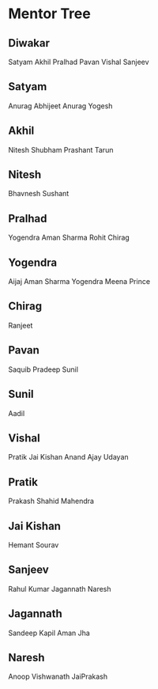 # Mentor Tree
## Diwakar
Satyam
Akhil
Pralhad
Pavan
Vishal
Sanjeev

## Satyam
Anurag
Abhijeet
Anurag
Yogesh

## Akhil
Nitesh
Shubham
Prashant
Tarun
## Nitesh
Bhavnesh
Sushant
## Pralhad
Yogendra
Aman Sharma
Rohit
Chirag
## Yogendra
Aijaj
Aman Sharma
Yogendra Meena
Prince
## Chirag
Ranjeet
## Pavan
Saquib
Pradeep
Sunil
## Sunil
Aadil
## Vishal
Pratik
Jai Kishan
Anand
Ajay Udayan
## Pratik
Prakash
Shahid
Mahendra
## Jai Kishan
Hemant
Sourav
## Sanjeev
Rahul Kumar
Jagannath
Naresh
## Jagannath
Sandeep
Kapil
Aman Jha
## Naresh
Anoop 
Vishwanath
JaiPrakash
